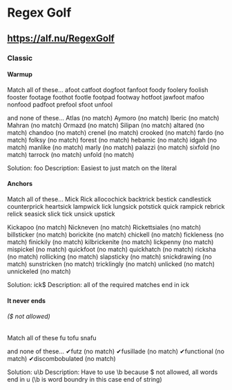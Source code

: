 # Regex Golf
## https://alf.nu/RegexGolf

### Classic

#### Warmup

Match all of these…
afoot
catfoot
dogfoot
fanfoot
foody
foolery
foolish
fooster
footage
foothot
footle
footpad
footway
hotfoot
jawfoot
mafoo
nonfood
padfoot
prefool
sfoot
unfool

and none of these…
Atlas (no match)
Aymoro (no match)
Iberic (no match)
Mahran (no match)
Ormazd (no match)
Silipan (no match)
altared (no match)
chandoo (no match)
crenel (no match)
crooked (no match)
fardo (no match)
folksy (no match)
forest (no match)
hebamic (no match)
idgah (no match)
manlike (no match)
marly (no match)
palazzi (no match)
sixfold (no match)
tarrock (no match)
unfold (no match)

Solution: foo
Description: Easiest to just match on the literal

#### Anchors


Match all of these…
Mick
Rick
allocochick
backtrick
bestick
candlestick
counterprick
heartsick
lampwick
lick
lungsick
potstick
quick
rampick
rebrick
relick
seasick
slick
tick
unsick
upstick


Kickapoo (no match)
Nickneven (no match)
Rickettsiales (no match)
billsticker (no match)
borickite (no match)
chickell (no match)
fickleness (no match)
finickily (no match)
kilbrickenite (no match)
lickpenny (no match)
mispickel (no match)
quickfoot (no match)
quickhatch (no match)
ricksha (no match)
rollicking (no match)
slapsticky (no match)
snickdrawing (no match)
sunstricken (no match)
tricklingly (no match)
unlicked (no match)
unnickeled (no match)

Solution: ick$
Description: all of the required matches end in ick

#### It never ends  
###### ($ not allowed)

Match all of these
fu
tofu
snafu


and none of these…
✔futz (no match)
✔fusillade (no match)
✔functional (no match)
✔discombobulated (no match)

Solution: u\b
Description: Have to use \b because $ not allowed, all words end in u (\b is word boundry in this case end of string)
